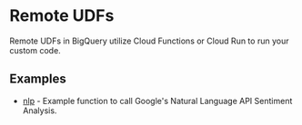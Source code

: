 # Remote UDFs

Remote UDFs in BigQuery utilize Cloud Functions or Cloud Run to run your custom code.  

## Examples

* [nlp](/udfs/remote_udfs/examples/nlp/) - Example function to call Google's Natural Language API Sentiment Analysis. 